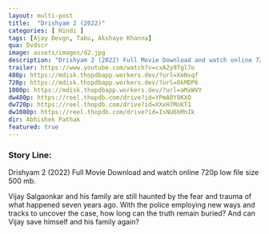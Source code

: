 ```yaml
---
layout: multi-post
title:  "Drishyam 2 (2022)"
categories: [ Hindi ]
tags: [Ajay Devgn, Tabu, Akshaye Khanna]
qua: Dvdscr
image: assets/images/d2.jpg
description: "Drishyam 2 (2022) Full Movie Download and watch online 720p low file size 500 mb."
trailer: https://www.youtube.com/watch?v=cxA2y9Tgl7o
480p: https://mdisk.thopdbapp.workers.dev/?url=XeNsqf
720p: https://mdisk.thopdbapp.workers.dev/?url=8kMDP6
1080p: https://mdisk.thopdbapp.workers.dev/?url=aMxWVY
dw480p: https://reel.thopdb.com/drive?id=YPmA0Y0KXO
dw720p: https://reel.thopdb.com/drive?id=XXxH7MoKT1
dw1080p: https://reel.thopdb.com/drive?id=IsNU6bMnIk
dir: Abhishek Pathak
featured: true
---
```


### Story Line:
Drishyam 2  (2022) Full Movie Download and watch online 720p low file size 500 mb.

Vijay Salgaonkar and his family are still haunted by the fear and trauma of what happened seven years ago. With the police employing new ways and tracks to uncover the case, how long can the truth remain buried? And can Vijay save himself and his family again?